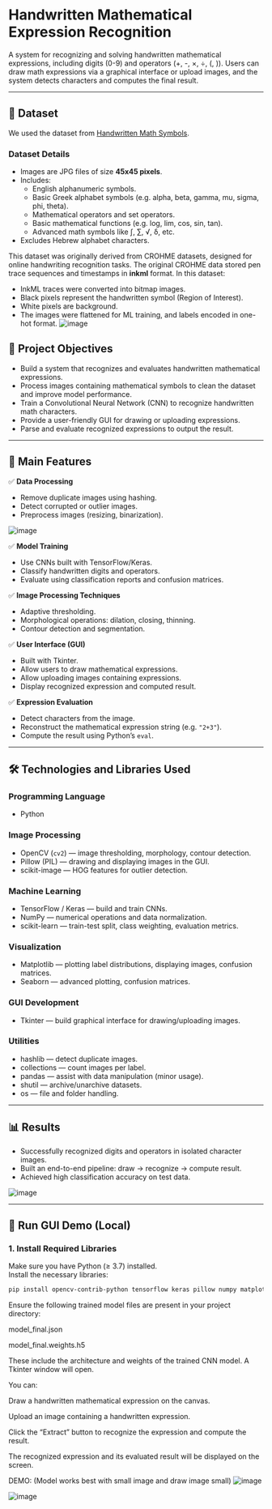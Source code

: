 # Handwritten Mathematical Expression Recognition

A system for recognizing and solving handwritten mathematical expressions, including digits (0-9) and operators (+, -, ×, ÷, (, )). Users can draw math expressions via a graphical interface or upload images, and the system detects characters and computes the final result.

---
## 📂 Dataset

We used the dataset from [Handwritten Math Symbols](https://www.kaggle.com/datasets/xainano/handwrittenmathsymbols).

### Dataset Details

- Images are JPG files of size **45x45 pixels**.
- Includes:
  - English alphanumeric symbols.
  - Basic Greek alphabet symbols (e.g. alpha, beta, gamma, mu, sigma, phi, theta).
  - Mathematical operators and set operators.
  - Basic mathematical functions (e.g. log, lim, cos, sin, tan).
  - Advanced math symbols like ∫, ∑, √, δ, etc.
- Excludes Hebrew alphabet characters.

This dataset was originally derived from CROHME datasets, designed for online handwriting recognition tasks. The original CROHME data stored pen trace sequences and timestamps in **inkml** format. In this dataset:
- InkML traces were converted into bitmap images.
- Black pixels represent the handwritten symbol (Region of Interest).
- White pixels are background.
- The images were flattened for ML training, and labels encoded in one-hot format.
![image](https://github.com/user-attachments/assets/5b9e8c4d-e4d7-4346-9434-647fa8e2888f)


## 🎯 Project Objectives

- Build a system that recognizes and evaluates handwritten mathematical expressions.
- Process images containing mathematical symbols to clean the dataset and improve model performance.
- Train a Convolutional Neural Network (CNN) to recognize handwritten math characters.
- Provide a user-friendly GUI for drawing or uploading expressions.
- Parse and evaluate recognized expressions to output the result.

---

## 📝 Main Features

✅ **Data Processing**  
- Remove duplicate images using hashing.
- Detect corrupted or outlier images.
- Preprocess images (resizing, binarization).

![image](https://github.com/user-attachments/assets/bc2ba486-3a66-4c1d-b389-22768c9c5bb2)


✅ **Model Training**  
- Use CNNs built with TensorFlow/Keras.
- Classify handwritten digits and operators.
- Evaluate using classification reports and confusion matrices.

✅ **Image Processing Techniques**  
- Adaptive thresholding.
- Morphological operations: dilation, closing, thinning.
- Contour detection and segmentation.

✅ **User Interface (GUI)**  
- Built with Tkinter.
- Allow users to draw mathematical expressions.
- Allow uploading images containing expressions.
- Display recognized expression and computed result.

✅ **Expression Evaluation**  
- Detect characters from the image.
- Reconstruct the mathematical expression string (e.g. `"2+3"`).
- Compute the result using Python’s `eval`.

---

## 🛠️ Technologies and Libraries Used

### Programming Language
- Python

### Image Processing
- OpenCV (`cv2`) — image thresholding, morphology, contour detection.
- Pillow (PIL) — drawing and displaying images in the GUI.
- scikit-image — HOG features for outlier detection.

### Machine Learning
- TensorFlow / Keras — build and train CNNs.
- NumPy — numerical operations and data normalization.
- scikit-learn — train-test split, class weighting, evaluation metrics.

### Visualization
- Matplotlib — plotting label distributions, displaying images, confusion matrices.
- Seaborn — advanced plotting, confusion matrices.

### GUI Development
- Tkinter — build graphical interface for drawing/uploading images.

### Utilities
- hashlib — detect duplicate images.
- collections — count images per label.
- pandas — assist with data manipulation (minor usage).
- shutil — archive/unarchive datasets.
- os — file and folder handling.

---

## 📊 Results

- Successfully recognized digits and operators in isolated character images.
- Built an end-to-end pipeline: draw → recognize → compute result.
- Achieved high classification accuracy on test data.

  
![image](https://github.com/user-attachments/assets/5431e656-dfa6-4e7c-80f6-499351868a7f)

---
## 🚀 Run GUI Demo (Local)

### 1. Install Required Libraries

Make sure you have Python (≥ 3.7) installed.  
Install the necessary libraries:

```bash
pip install opencv-contrib-python tensorflow keras pillow numpy matplotlib seaborn scikit-learn
```
Ensure the following trained model files are present in your project directory:

model_final.json

model_final.weights.h5

These include the architecture and weights of the trained CNN model.
A Tkinter window will open.

You can:

Draw a handwritten mathematical expression on the canvas.

Upload an image containing a handwritten expression.

Click the “Extract” button to recognize the expression and compute the result.

The recognized expression and its evaluated result will be displayed on the screen.


DEMO: (Model works best with small image and draw image small) 
![image](https://github.com/user-attachments/assets/677fca54-36a3-46ae-a0f5-68decb73f682)

![image](https://github.com/user-attachments/assets/6b278faf-8bb4-439b-bfe9-a9adfe4e7afc)

